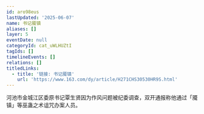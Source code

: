 ```yaml
---
id: aro98eus
lastUpdated: '2025-06-07'
name: 书记魇镇
aliases: []
layer: 5
eventDate: null
categoryId: cat_uWLHUZtI
tagIds: []
timelineEvents: []
relations: []
titledLinks:
  - title: '链接: 书记魇镇'
    url: 'https://www.163.com/dy/article/H271CHS30530HR9S.html'
---
```

河池市金城江区委原书记覃生贤因为作风问题被纪委调查，双开通报称他通过「魇镇」等巫蛊之术诅咒办案人员。
